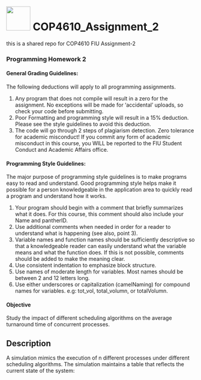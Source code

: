 # <img src="https://scontent.ftpf1-1.fna.fbcdn.net/v/t1.6435-9/130042180_10158215810857585_8965647700968193651_n.jpg?_nc_cat=102&ccb=1-7&_nc_sid=09cbfe&_nc_ohc=diLOIHK3ensAX9z6xGG&_nc_ht=scontent.ftpf1-1.fna&oh=00_AfBsPg08I9FkQV_IsghiYpevmaQmE6AJW7FBZlrdUXVdWw&oe=6499A5A7" width="64"/> COP4610_Assignment_2
this is a shared repo for COP4610 FIU Assignment-2

### Programming Homework 2
 

#### General Grading Guidelines:

The following deductions will apply to all programming assignments.

1. Any program that does not compile will result in a zero for the assignment. No exceptions will be made for ‘accidental’ uploads, so check your code before submitting.
2. Poor Formatting and programming style will result in a 15% deduction. Please see the style guidelines to avoid this deduction.
3. The code will go through 2 steps of plagiarism detection. Zero tolerance for academic misconduct!  If you commit any form of academic misconduct in this course, you WILL be reported to the FIU Student Conduct and Academic Affairs office.

#### Programming Style Guidelines:

The major purpose of programming style guidelines is to make programs easy to read and understand. Good programming style helps make it possible for a person knowledgeable in the application area to quickly read a program and understand how it works.

1. Your program should begin with a comment that briefly summarizes what it does. For this course, this comment should also include your Name and pantherID.
2. Use additional comments when needed in order for a reader to understand what is happening (see also, point 3).
3. Variable names and function names should be sufficiently descriptive so that a knowledgeable reader can easily understand what the variable means and what the function does. If this is not possible, comments should be added to make the meaning clear.
4. Use consistent indentation to emphasize block structure.
5. Use names of moderate length for variables. Most names should be between 2 and 12 letters long.
6. Use either underscores or capitalization (camelNaming) for compound names for variables. e.g: tot_vol, total_volumn, or totalVolumn. 
 

#### Objective
Study the impact of different scheduling algorithms on the average turnaround time of concurrent processes.

## Description
A simulation mimics the execution of n different processes under different scheduling algorithms. The simulation maintains a table that reflects the current state of the system:
